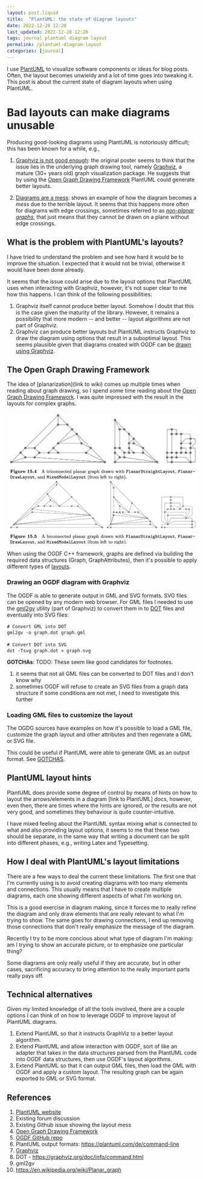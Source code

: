 ```yaml
---
layout: post.liquid
title:  "PlantUML: the state of diagram layouts"
date: 2022-12-28 12:20
last_updated: 2022-12-28 12:20
tags: journal plantuml diagram layout
permalink: /plantuml-diagram-layout
categories: [journal]
---
```

I use [PlantUML](https://plantuml.com/) to visualize software components or ideas for 
blog posts. Often, the layout becomes unwieldy and a lot of time goes into 
tweaking it. This post is about the current state of diagram 
layouts when using PlantUML.


# Bad layouts can make diagrams unusable 

Producing good-looking diagrams using PlantUML is notoriously difficult; this has been 
known for a while, e.g.,

1. [Graphviz is not good enough](https://forum.plantuml.net/4842/graphviz-is-not-good-enough):
   the original poster seems to think that the issue lies in the underlying graph 
   drawing tool, namely [Graphviz](https://graphviz.org/), a mature (30+ years old) graph 
   visualization package. He suggests that by using the
   [Open Graph Drawing Framework](https://ogdf.uos.de/) PlantUML could generate better 
   layouts. 

2. [Diagrams are a mess](https://github.com/plantuml/plantuml/issues/13): shows an 
   example of how the diagram becomes a _mess_ due to the 
   terrible layout. It seems that this happens more 
   often for diagrams with edge crossings, sometimes referred to as 
   [_non-planar graphs_](https://en.wikipedia.org/wiki/Planar_graph), that just means 
   that they cannot be drawn on a plane without edge crossings.


## What is the problem with PlantUML's layouts?

I have tried to understand the problem and see how hard it would be to improve the
situation. I expected that it would not be trivial, otherwise it would have been
done already.

It seems that the issue could arise due to the layout
options that PlantUML uses when interacting with Graphviz, however, it's not super clear 
to me how this happens. I can think of the following possibilities:

1. Graphviz itself cannot produce better layout. Somehow I doubt that this is the case 
   given the maturity of the library. However, it remains a possibility that more 
   modern -- and better -- layout algorithms are not part of Graphviz.
2. Graphviz can produce better layouts but PlantUML instructs Graphviz to draw the 
   diagram using options that result in a suboptimal layout. This seems plausible 
   given that diagrams created with OGDF can be [drawn using Graphviz](#draw-ogdf-gv). 


## The Open Graph Drawing Framework

The idea of [planarization](link to wiki) comes up multiple times when reading about
graph drawing, so I spend some time reading about the
[Open Graph Drawing Framework](https://ogdf.uos.de/). I was quite impressed with the
result in the layouts for complex graphs.

![Sample graphs](../assets/images/ogdf-sample-graphs.png)

When using the OGDF C++ framework, graphs are defined via building the required data 
structures (Graph, GraphAttributes), then it's possible to apply different types of 
[layouts](https://ogdf.github.io/doc/ogdf/classogdf_1_1_layout_module.html).


### Drawing an OGDF diagram with Graphviz <a id="draw-ogdf-gv"></a>

The OGDF is able to generate output in GML and SVG formats. SVG files can be opened by 
any modern web browser. For GML files I needed to use the 
[gml2gv](https://graphviz.org/docs/cli/gml2gv/) utility (part of 
Graphviz) to convert them in to [DOT](https://graphviz.org/doc/info/lang.html) 
files and eventually into SVG files:

```shell
# Convert GML into DOT 
gml2gv -o graph.dot graph.gml

# Convert DOT into SVG
dot -Tsvg graph.dot > graph.svg
```

<a name="gotchas" href=""></a>
**GOTCHAs**: TODO: These seem like good candidates for footnotes.

1. it seems that not all GML files can be converted to DOT files and I don't know why
2. sometimes OGDF will refuse to create an SVG files from a graph data structure if 
   some conditions are not met, I need to investigate this further


### Loading GML files to customize the layout

The OGDG sources have examples on how it's possible to load a GML file,  
customize the graph layout and other attributes and then regenrate a GML or SVG file.

This could be useful if PlantUML were able to generate GML as an output format. See 
[GOTCHAS](#gotchas).


## PlantUML layout hints

PlantUML does provide some degree of control by means of hints on how to layout the
arrows/elements in a diagram [link to PlantUML] docs, however, even then, there are
times where the hints are ignored, or the results are not very good, and sometimes
they behaviour is quite counter-intuitive.

I have mixed feeling about the PlantUML syntax mixing what is connected to what and
also providing layout options, it seems to me that these two should be separate, in
the same way that writing a document can be split into different phases, e.g., writing
Latex and Typesetting.


## How I deal with PlantUML's layout limitations

There are a few ways to deal the current these limitations. The first one that I'm
currently using is to avoid creating diagrams with too many elements and connections.
This usually means that I have to create multiple diagrams, each one showing different
aspects of what I'm working on.

This is a good exercise in diagram making, since it forces me to really refine the
diagram and only draw elements that are really relevant to what I'm trying to show.
The same goes for drawing connections, I end up removing those connections that don't
really emphasize the message of the diagram.

Recently I try to be more concious about what type of diagram I'm making: am I trying
to show an accurate picture, or to emphasize one particular thing?

Some diagrams are only really useful if they are accurate, but in other cases,
sacrificing accuracy to bring attention to the really important parts really pays off.


## Technical alternatives

Given my limited knowledge of all the tools involved, there are a couple options I can
think of on how to leverage OGDF to improve layout of PlantUML diagrams.

1. Extend PlantUML so that it instructs GraphViz to a better layout algorithm.
2. Extend PlantUML and allow interaction with OGDF, sort of like an adapter that takes
   in the data structures parsed from the PlantUML code into OGDF data structures,
   then use OGDF's layout algorithms.
3. Extend PlantUML so that it can output GML files, then load the GML with OGDF and
   apply a custom layout. The resulting graph can be again exported to GML or SVG format.


## References

1. <a name="puml-site" href="https://plantuml.com/en/">PlantUML website</a>
2. Existing forum discussion
2. Existing Github issue showing the layout mess
2. <a id="ogdf-site" href="https://ogdf.uos.de/">Open Graph Drawing Framework</a>
2. <a id="ogdf-gh-repo" href="https://github.com/ogdf/ogdf">OGDF GitHub repo</a>
3. PlantUML output formats: https://plantuml.com/de/command-line
4. <a id="gv-site" href="https://graphviz.org">Graphviz</a>
5. DOT - https://graphviz.org/doc/info/command.html
6. gml2gv
7. https://en.wikipedia.org/wiki/Planar_graph





